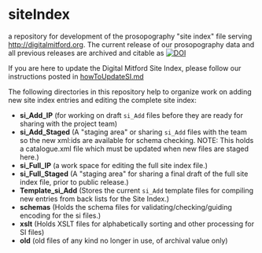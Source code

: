 # siteIndex
a repository for development of the prosopography "site index" file serving <http://digitalmitford.org>. The current release of our prosopography data and all previous releases are archived and citable as [![DOI](https://zenodo.org/badge/DOI/10.5281/zenodo.3464076.svg)](https://doi.org/10.5281/zenodo.3464076)

If you are here to update the Digital Mitford Site Index, please follow our instructions posted in [howToUpdateSI.md](howToUpdateSI.md)

The following directories in this repository help to organize work on adding new site index entries and editing the complete site index:

* **si_Add_IP** (for working on draft `si_Add` files before they are ready for sharing with the project team)
* **si_Add_Staged** (A "staging area" or sharing `si_Add` files with the team so the new xml:ids are available for schema checking. NOTE: This holds a catalogue.xml file which must be updated when new files are staged here.)
* **si_Full_IP** (a work space for editing the full site index file.)
* **si_Full_Staged** (A "staging area" for sharing a final draft of the full site index file, prior to public release.)
* **Template_si_Add** (Stores the current `si_Add` template files for compiling new entries from back lists for the Site Index.)
* **schemas** (Holds the schema files for validating/checking/guiding encoding for the si files.)
* **xslt** (Holds XSLT files for alphabetically sorting and other processing for SI files) 
* **old** (old files of any kind no longer in use, of archival value only)
